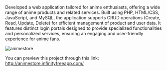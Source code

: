 Developed a web application tailored for anime enthusiasts, offering a wide range of anime products and related services. Built using PHP, HTML/CSS, JavaScript, and MySQL, the application supports CRUD operations (Create, Read, Update, Delete) for efficient management of product and user data. It features distinct login portals designed to provide specialized functionalities and personalized services, ensuring an engaging and user-friendly experience for anime fans.

![animestore](https://github.com/user-attachments/assets/e55b3926-211d-44f2-9f47-9a9b6a265edb)

You can preview this project through this link:
http://animestore.infinityfreeapp.com/
